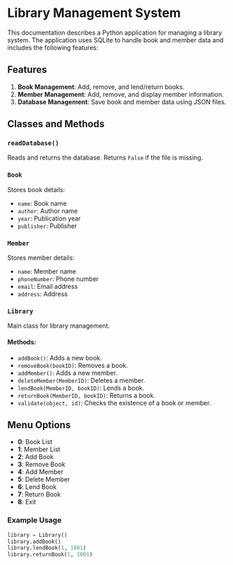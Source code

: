 
# Library Management System

This documentation describes a Python application for managing a library system. 
The application uses SQLite to handle book and member data and includes the following features:

## Features

1. **Book Management**: Add, remove, and lend/return books.
2. **Member Management**: Add, remove, and display member information.
3. **Database Management**: Save book and member data using JSON files.

## Classes and Methods

### `readDatabase()`
Reads and returns the database. Returns `False` if the file is missing.

### `Book`
Stores book details:
- `name`: Book name
- `author`: Author name
- `year`: Publication year
- `publisher`: Publisher

### `Member`
Stores member details:
- `name`: Member name
- `phoneNumber`: Phone number
- `email`: Email address
- `address`: Address

### `Library`
Main class for library management.

#### Methods:
- `addBook()`: Adds a new book.
- `removeBook(bookID)`: Removes a book.
- `addMember()`: Adds a new member.
- `deleteMember(MemberID)`: Deletes a member.
- `lendBook(MemberID, bookID)`: Lends a book.
- `returnBook(MemberID, bookID)`: Returns a book.
- `validate(object, id)`: Checks the existence of a book or member.

## Menu Options

- **0**: Book List
- **1**: Member List
- **2**: Add Book
- **3**: Remove Book
- **4**: Add Member
- **5**: Delete Member
- **6**: Lend Book
- **7**: Return Book
- **8**: Exit

### Example Usage
```python
library = Library()
library.addBook()
library.lendBook(1, 1001)
library.returnBook(1, 1001)
```


